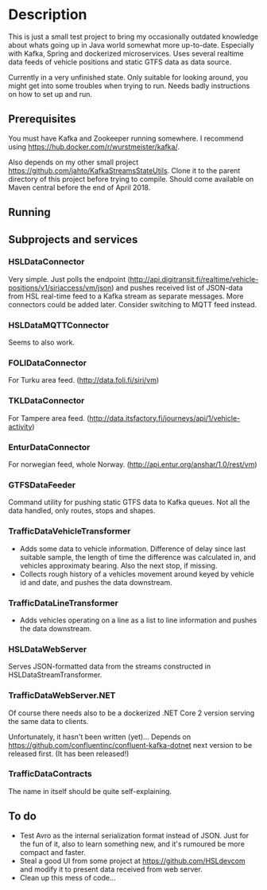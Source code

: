 # Description

This is just a small test project to bring my occasionally outdated knowledge
about whats going up in Java world somewhat more up-to-date.
Especially with Kafka, Spring and dockerized microservices. Uses
several realtime data feeds of vehicle positions and static GTFS data
as data source.

Currently in a very unfinished state. Only suitable for looking around,
you might get into some troubles when trying to run. Needs badly instructions
on how to set up and run.

## Prerequisites

You must have Kafka and Zookeeper running somewhere. I recommend using
https://hub.docker.com/r/wurstmeister/kafka/.

Also depends on my other small project https://github.com/jahto/KafkaStreamsStateUtils.
Clone it to the parent directory of this project before trying to compile. Should
come available on Maven central before the end of April 2018.

## Running

## Subprojects and services

### HSLDataConnector

Very simple. Just polls the endpoint (http://api.digitransit.fi/realtime/vehicle-positions/v1/siriaccess/vm/json)
and pushes received list of JSON-data from HSL real-time feed to a Kafka stream as separate messages. More connectors
could be added later. Consider switching to MQTT feed instead.

### HSLDataMQTTConnector

Seems to also work.

### FOLIDataConnector

For Turku area feed. (http://data.foli.fi/siri/vm)

### TKLDataConnector

For Tampere area feed. (http://data.itsfactory.fi/journeys/api/1/vehicle-activity)

### EnturDataConnector

For norwegian feed, whole Norway. (http://api.entur.org/anshar/1.0/rest/vm)

### GTFSDataFeeder

Command utility for pushing static GTFS data to Kafka queues. Not all the data handled, only
routes, stops and shapes.

### TrafficDataVehicleTransformer

- Adds some data to vehicle information. Difference of delay since last suitable sample, the length of time the difference
was calculated in, and vehicles approximaty bearing. Also the next stop, if missing.
- Collects rough history of a vehicles movement around keyed by vehicle id and date, and pushes the data downstream.

### TrafficDataLineTransformer

- Adds vehicles operating on a line as a list to line information and pushes the data downstream.

### HSLDataWebServer

Serves JSON-formatted data from the streams constructed in HSLDataStreamTransformer.

### TrafficDataWebServer.NET

Of course there needs also to be a dockerized .NET Core 2 version serving the same data to clients.

Unfortunately, it hasn't been written (yet)... Depends on https://github.com/confluentinc/confluent-kafka-dotnet
next version to be released first. (It has been released!)

### TrafficDataContracts

The name in itself should be quite self-explaining.

## To do
- Test Avro as the internal serialization format instead of JSON. Just for the fun of it,
also to learn something new, and it's rumoured be more compact and faster.
- Steal a good UI from some project at https://github.com/HSLdevcom and modify it to present
data received from web server.
- Clean up this mess of code...
